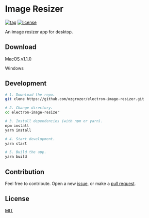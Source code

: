 # Image Resizer
[![tag](https://img.shields.io/github/tag/ozgrozer/electron-image-resizer.svg)](https://github.com/ozgrozer/electron-image-resizer/tags)
[![license](https://img.shields.io/badge/license-MIT-blue.svg)](https://github.com/ozgrozer/electron-image-resizer/blob/master/license)

An image resizer app for desktop.

## Download
[MacOS v1.1.0](https://github.com/ozgrozer/electron-image-resizer/releases/download/v1.1.0/electron-image-resizer-1.1.0.dmg)

Windows

## Development
```sh
# 1. Download the repo.
git clone https://github.com/ozgrozer/electron-image-resizer.git

# 2. Change directory.
cd electron-image-resizer

# 3. Install dependencies (with npm or yarn).
npm install
yarn install

# 4. Start development.
yarn start

# 5. Build the app.
yarn build
```

## Contribution
Feel free to contribute. Open a new [issue](https://github.com/ozgrozer/electron-image-resizer/issues), or make a [pull request](https://github.com/ozgrozer/electron-image-resizer/pulls).

## License
[MIT](https://github.com/ozgrozer/electron-image-resizer/blob/master/license)

